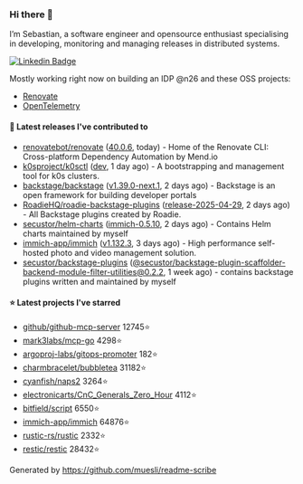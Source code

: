 ### Hi there 👋

I’m Sebastian, a software engineer and opensource enthusiast specialising in developing, monitoring and managing releases in distributed systems.    

[![Linkedin Badge](https://img.shields.io/badge/-LinkedIn-blue?style=flat&logo=Linkedin&logoColor=white&link=https://www.linkedin.com/in/sebastian-poxhofer/)](https://www.linkedin.com/in/sebastian-poxhofer/)

Mostly working right now on building an IDP @n26 and these OSS projects:
- [Renovate](https://github.com/renovatebot/renovate)
- [OpenTelemetry](https://github.com/open-telemetry)



#### 🚀 Latest releases I've contributed to

- [renovatebot/renovate](https://github.com/renovatebot/renovate) ([40.0.6](https://github.com/renovatebot/renovate/releases/tag/40.0.6), today) - Home of the Renovate CLI: Cross-platform Dependency Automation by Mend.io
- [k0sproject/k0sctl](https://github.com/k0sproject/k0sctl) ([dev](https://github.com/k0sproject/k0sctl/releases/tag/dev), 1 day ago) - A bootstrapping and management tool for k0s clusters.
- [backstage/backstage](https://github.com/backstage/backstage) ([v1.39.0-next.1](https://github.com/backstage/backstage/releases/tag/v1.39.0-next.1), 2 days ago) - Backstage is an open framework for building developer portals
- [RoadieHQ/roadie-backstage-plugins](https://github.com/RoadieHQ/roadie-backstage-plugins) ([release-2025-04-29](https://github.com/RoadieHQ/roadie-backstage-plugins/releases/tag/release-2025-04-29), 2 days ago) - All Backstage plugins created by Roadie.
- [secustor/helm-charts](https://github.com/secustor/helm-charts) ([immich-0.5.10](https://github.com/secustor/helm-charts/releases/tag/immich-0.5.10), 2 days ago) - Contains Helm charts maintained by myself
- [immich-app/immich](https://github.com/immich-app/immich) ([v1.132.3](https://github.com/immich-app/immich/releases/tag/v1.132.3), 3 days ago) - High performance self-hosted photo and video management solution.
- [secustor/backstage-plugins](https://github.com/secustor/backstage-plugins) ([@secustor/backstage-plugin-scaffolder-backend-module-filter-utilities@0.2.2](https://github.com/secustor/backstage-plugins/releases/tag/%40secustor/backstage-plugin-scaffolder-backend-module-filter-utilities%400.2.2), 1 week ago) - contains backstage plugins written and maintained by myself

#### ⭐ Latest projects I've starred

- [github/github-mcp-server](https://github.com/github/github-mcp-server) 12745⭐
- [mark3labs/mcp-go](https://github.com/mark3labs/mcp-go) 4298⭐
- [argoproj-labs/gitops-promoter](https://github.com/argoproj-labs/gitops-promoter) 182⭐
- [charmbracelet/bubbletea](https://github.com/charmbracelet/bubbletea) 31182⭐
- [cyanfish/naps2](https://github.com/cyanfish/naps2) 3264⭐
- [electronicarts/CnC_Generals_Zero_Hour](https://github.com/electronicarts/CnC_Generals_Zero_Hour) 4112⭐
- [bitfield/script](https://github.com/bitfield/script) 6550⭐
- [immich-app/immich](https://github.com/immich-app/immich) 64876⭐
- [rustic-rs/rustic](https://github.com/rustic-rs/rustic) 2332⭐
- [restic/restic](https://github.com/restic/restic) 28432⭐



Generated by https://github.com/muesli/readme-scribe
